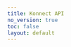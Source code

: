 ```yaml
---
title: Konnect API
no_version: true
toc: false
layout: default
---
```


<script src="https://unpkg.com/@stoplight/elements/web-components.min.js"></script>

<link rel="stylesheet" href="https://unpkg.com/@stoplight/elements/styles.min.css">

<elements-api
  apiDescriptionUrl="/api/konnect.yml"
  router="hash"
/>
